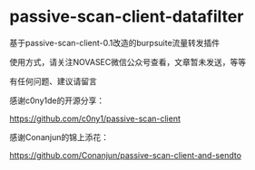 # passive-scan-client-datafilter
基于passive-scan-client-0.1改造的burpsuite流量转发插件


使用方式，请关注NOVASEC微信公众号查看，文章暂未发送，等等

有任何问题、建议请留言

感谢c0ny1de的开源分享：

https://github.com/c0ny1/passive-scan-client

感谢Conanjun的锦上添花：

https://github.com/Conanjun/passive-scan-client-and-sendto
